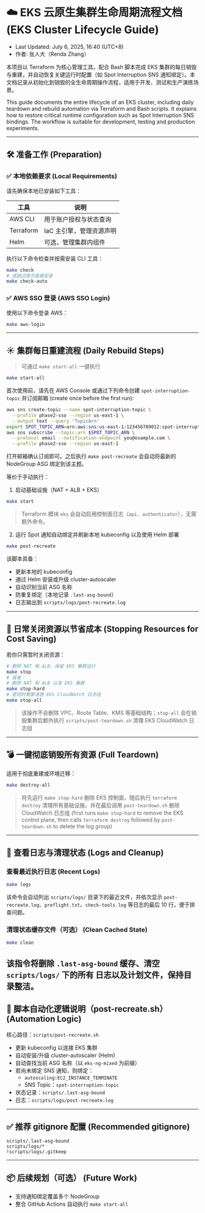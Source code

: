 # ☁️ EKS 云原生集群生命周期流程文档 (EKS Cluster Lifecycle Guide)

* Last Updated: July 6, 2025, 16:40 (UTC+8)
* 作者: 张人大（Renda Zhang）

本项目以 Terraform 为核心管理工具，配合 Bash 脚本完成 EKS 集群的每日销毁与重建，并自动恢复关键运行时配置（如 Spot Interruption SNS 通知绑定）。本文档记录从初始化到销毁的全生命周期操作流程，适用于开发、测试和生产演练场景。

This guide documents the entire lifecycle of an EKS cluster, including daily teardown and rebuild automation via Terraform and Bash scripts. It explains how to restore critical runtime configuration such as Spot Interruption SNS bindings. The workflow is suitable for development, testing and production experiments.

---

## 🛠 准备工作 (Preparation)

### ✅ 本地依赖要求 (Local Requirements)

请先确保本地已安装如下工具：

| 工具        | 说明             |
| --------- | -------------- |
| AWS CLI   | 用于账户授权与状态查询    |
| Terraform | IaC 主引擎，管理资源声明 |
| Helm      | 可选，管理集群内组件     |

执行以下命令检查并按需安装 CLI 工具：

```bash
make check
# 或跳过提示直接安装
make check-auto
```

### ✅ AWS SSO 登录 (AWS SSO Login)

使用以下命令登录 AWS：

```bash
make aws-login
```

---

## ☀ 集群每日重建流程 (Daily Rebuild Steps)

> 可通过 `make start-all` 一键执行

```bash
make start-all
```

首次使用前，请先在 AWS Console 或通过下列命令创建 `spot-interruption-topic` 并订阅邮箱 (create once before the first run):

```bash
aws sns create-topic --name spot-interruption-topic \
  --profile phase2-sso --region us-east-1 \
  --output text --query 'TopicArn'
export SPOT_TOPIC_ARN=arn:aws:sns:us-east-1:123456789012:spot-interruption-topic
aws sns subscribe --topic-arn $SPOT_TOPIC_ARN \
  --protocol email --notification-endpoint you@example.com \
  --profile phase2-sso --region us-east-1
```

打开邮箱确认订阅即可。之后执行 `make post-recreate` 会自动将最新的 NodeGroup ASG 绑定到该主题。

等价于手动执行：

1. 启动基础设施（NAT + ALB + EKS）

```bash
make start
```

> Terraform 模块 `eks` 会自动启用控制面日志（`api`、`authenticator`），无需额外命令。

2. 运行 Spot 通知自动绑定并刷新本地 kubeconfig 以及使用 Helm 部署

```bash
make post-recreate
```

该脚本具备：

* 更新本地的 kubeconfig
* 通过 Helm 安装或升级 cluster-autoscaler
* 自动识别当前 ASG 名称
* 防重复绑定（本地记录 `.last-asg-bound`）
* 日志输出到 `scripts/logs/post-recreate.log`

---

## 🌙 日常关闭资源以节省成本 (Stopping Resources for Cost Saving)

若你只需暂时关闭资源：

```bash
# 删除 NAT 和 ALB，保留 EKS 集群运行
make stop
# 或者：
# 删除 NAT 和 ALB 以及 EKS 集群
make stop-hard
# 若同时需要清理 EKS CloudWatch 日志组
make stop-all
```

> 该操作不会删除 VPC、Route Table、KMS 等基础结构；`stop-all` 会在销毁集群后额外执行 `scripts/post-teardown.sh` 清理 EKS CloudWatch 日志组

---

## 💣 一键彻底销毁所有资源 (Full Teardown)

适用于彻底重建或环境迁移：

```bash
make destroy-all
```

> 将先运行 `make stop-hard` 删除 EKS 控制面，随后执行 `terraform destroy` 清理所有基础设施，并在最后调用 `post-teardown.sh` 删除 CloudWatch 日志组 (first runs `make stop-hard` to remove the EKS control plane, then calls `terraform destroy` followed by `post-teardown.sh` to delete the log group)

---

## 📜 查看日志与清理状态 (Logs and Cleanup)

### 查看最近执行日志 (Recent Logs)

```bash
make logs
```

该命令会自动列出 `scripts/logs/` 目录下的最近文件，并依次显示
`post-recreate.log`、`preflight.txt`、`check-tools.log` 等日志的最后
10 行，便于排查问题。

### 清理状态缓存文件（可选） (Clean Cached State)

```bash
make clean
```
该指令将删除 `.last-asg-bound` 缓存、清空 `scripts/logs/` 下的所有
日志以及计划文件，保持目录整洁。
---

## 🔁 脚本自动化逻辑说明（post-recreate.sh） (Automation Logic)

核心路径：`scripts/post-recreate.sh`

* 更新 kubeconfig 以连接 EKS 集群
* 自动安装/升级 cluster-autoscaler (Helm)
* 自动查找当前 ASG 名称（以 `eks-ng-mixed` 为前缀）
* 若尚未绑定 SNS 通知，则绑定：
  * `autoscaling:EC2_INSTANCE_TERMINATE`
  * SNS Topic：`spot-interruption-topic`
* 状态记录：`scripts/.last-asg-bound`
* 日志：`scripts/logs/post-recreate.log`

---

## ✅ 推荐 gitignore 配置 (Recommended gitignore)

```gitignore
scripts/.last-asg-bound
scripts/logs/*
!scripts/logs/.gitkeep
```

---

## 📦 后续规划（可选） (Future Work)

* 支持通知绑定覆盖多个 NodeGroup
* 整合 GitHub Actions 自动执行 `make start-all`
